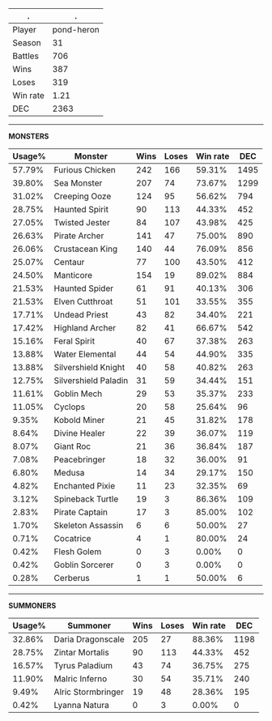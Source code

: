 .|.
|-|-
Player|pond-heron
Season|31
Battles|706
Wins|387
Loses|319
Win rate|1.21
DEC|2363

---
**MONSTERS**

Usage%|Monster|Wins|Loses|Win rate|DEC|
-|-|-|-|-|-|
57.79%|Furious Chicken|242|166|59.31%|1495|
39.80%|Sea Monster|207|74|73.67%|1299|
31.02%|Creeping Ooze|124|95|56.62%|794|
28.75%|Haunted Spirit|90|113|44.33%|452|
27.05%|Twisted Jester|84|107|43.98%|425|
26.63%|Pirate Archer|141|47|75.00%|890|
26.06%|Crustacean King|140|44|76.09%|856|
25.07%|Centaur|77|100|43.50%|412|
24.50%|Manticore|154|19|89.02%|884|
21.53%|Haunted Spider|61|91|40.13%|306|
21.53%|Elven Cutthroat|51|101|33.55%|355|
17.71%|Undead Priest|43|82|34.40%|221|
17.42%|Highland Archer|82|41|66.67%|542|
15.16%|Feral Spirit|40|67|37.38%|263|
13.88%|Water Elemental|44|54|44.90%|335|
13.88%|Silvershield Knight|40|58|40.82%|263|
12.75%|Silvershield Paladin|31|59|34.44%|151|
11.61%|Goblin Mech|29|53|35.37%|233|
11.05%|Cyclops|20|58|25.64%|96|
9.35%|Kobold Miner|21|45|31.82%|178|
8.64%|Divine Healer|22|39|36.07%|119|
8.07%|Giant Roc|21|36|36.84%|187|
7.08%|Peacebringer|18|32|36.00%|91|
6.80%|Medusa|14|34|29.17%|150|
4.82%|Enchanted Pixie|11|23|32.35%|69|
3.12%|Spineback Turtle|19|3|86.36%|109|
2.83%|Pirate Captain|17|3|85.00%|102|
1.70%|Skeleton Assassin|6|6|50.00%|27|
0.71%|Cocatrice|4|1|80.00%|24|
0.42%|Flesh Golem|0|3|0.00%|0|
0.42%|Goblin Sorcerer|0|3|0.00%|0|
0.28%|Cerberus|1|1|50.00%|6|

---
**SUMMONERS**

Usage%|Summoner|Wins|Loses|Win rate|DEC|
-|-|-|-|-|-|
32.86%|Daria Dragonscale|205|27|88.36%|1198|
28.75%|Zintar Mortalis|90|113|44.33%|452|
16.57%|Tyrus Paladium|43|74|36.75%|275|
11.90%|Malric Inferno|30|54|35.71%|240|
9.49%|Alric Stormbringer|19|48|28.36%|195|
0.42%|Lyanna Natura|0|3|0.00%|0|
